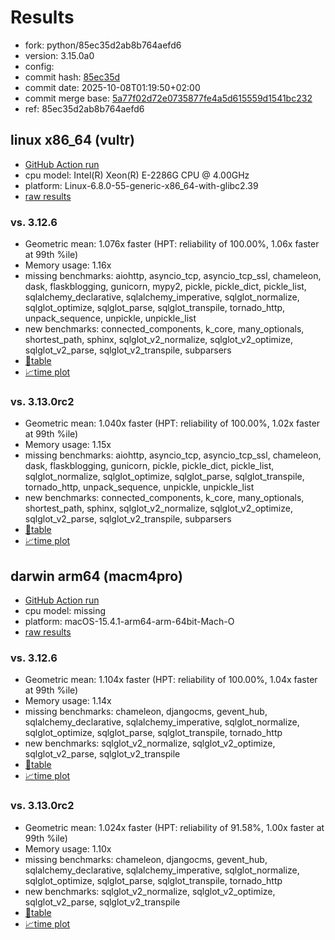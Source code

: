 # Results

- fork: python/85ec35d2ab8b764aefd6
- version: 3.15.0a0
- config: 
- commit hash: [85ec35d](https://github.com/python/cpython/commit/85ec35d)
- commit date: 2025-10-08T01:19:50+02:00
- commit merge base: [5a77f02d72e0735877fe4a5d615559d1541bc232](https://github.com/python/cpython/commit/5a77f02d72e0735877fe4a5d615559d1541bc232)
- ref: 85ec35d2ab8b764aefd6

## linux x86_64 (vultr)

- [GitHub Action run](https://github.com/facebookexperimental/free-threading-benchmarking/actions/runs/18329912920)
- cpu model: Intel(R) Xeon(R) E-2286G CPU @ 4.00GHz
- platform: Linux-6.8.0-55-generic-x86_64-with-glibc2.39
- [raw results](bm-20251008-vultr-x86_64-python-85ec35d2ab8b764aefd6-3.15.0a0-85ec35d.json)

### vs. 3.12.6

- Geometric mean: 1.076x faster (HPT: reliability of 100.00%, 1.06x faster at 99th %ile)
- Memory usage: 1.16x
- missing benchmarks: aiohttp, asyncio_tcp, asyncio_tcp_ssl, chameleon, dask, flaskblogging, gunicorn, mypy2, pickle, pickle_dict, pickle_list, sqlalchemy_declarative, sqlalchemy_imperative, sqlglot_normalize, sqlglot_optimize, sqlglot_parse, sqlglot_transpile, tornado_http, unpack_sequence, unpickle, unpickle_list
- new benchmarks: connected_components, k_core, many_optionals, shortest_path, sphinx, sqlglot_v2_normalize, sqlglot_v2_optimize, sqlglot_v2_parse, sqlglot_v2_transpile, subparsers
- [📄table](bm-20251008-vultr-x86_64-python-85ec35d2ab8b764aefd6-3.15.0a0-85ec35d-vs-3.12.6.md)
- [📈time plot](bm-20251008-vultr-x86_64-python-85ec35d2ab8b764aefd6-3.15.0a0-85ec35d-vs-3.12.6.svg)

### vs. 3.13.0rc2

- Geometric mean: 1.040x faster (HPT: reliability of 100.00%, 1.02x faster at 99th %ile)
- Memory usage: 1.15x
- missing benchmarks: aiohttp, asyncio_tcp, asyncio_tcp_ssl, chameleon, dask, flaskblogging, gunicorn, pickle, pickle_dict, pickle_list, sqlglot_normalize, sqlglot_optimize, sqlglot_parse, sqlglot_transpile, tornado_http, unpack_sequence, unpickle, unpickle_list
- new benchmarks: connected_components, k_core, many_optionals, shortest_path, sphinx, sqlglot_v2_normalize, sqlglot_v2_optimize, sqlglot_v2_parse, sqlglot_v2_transpile, subparsers
- [📄table](bm-20251008-vultr-x86_64-python-85ec35d2ab8b764aefd6-3.15.0a0-85ec35d-vs-3.13.0rc2.md)
- [📈time plot](bm-20251008-vultr-x86_64-python-85ec35d2ab8b764aefd6-3.15.0a0-85ec35d-vs-3.13.0rc2.svg)

## darwin arm64 (macm4pro)

- [GitHub Action run](https://github.com/facebookexperimental/free-threading-benchmarking/actions/runs/18329912920)
- cpu model: missing
- platform: macOS-15.4.1-arm64-arm-64bit-Mach-O
- [raw results](bm-20251008-macm4pro-arm64-python-85ec35d2ab8b764aefd6-3.15.0a0-85ec35d.json)

### vs. 3.12.6

- Geometric mean: 1.104x faster (HPT: reliability of 100.00%, 1.04x faster at 99th %ile)
- Memory usage: 1.14x
- missing benchmarks: chameleon, djangocms, gevent_hub, sqlalchemy_declarative, sqlalchemy_imperative, sqlglot_normalize, sqlglot_optimize, sqlglot_parse, sqlglot_transpile, tornado_http
- new benchmarks: sqlglot_v2_normalize, sqlglot_v2_optimize, sqlglot_v2_parse, sqlglot_v2_transpile
- [📄table](bm-20251008-macm4pro-arm64-python-85ec35d2ab8b764aefd6-3.15.0a0-85ec35d-vs-3.12.6.md)
- [📈time plot](bm-20251008-macm4pro-arm64-python-85ec35d2ab8b764aefd6-3.15.0a0-85ec35d-vs-3.12.6.svg)

### vs. 3.13.0rc2

- Geometric mean: 1.024x faster (HPT: reliability of 91.58%, 1.00x faster at 99th %ile)
- Memory usage: 1.10x
- missing benchmarks: chameleon, djangocms, gevent_hub, sqlalchemy_declarative, sqlalchemy_imperative, sqlglot_normalize, sqlglot_optimize, sqlglot_parse, sqlglot_transpile, tornado_http
- new benchmarks: sqlglot_v2_normalize, sqlglot_v2_optimize, sqlglot_v2_parse, sqlglot_v2_transpile
- [📄table](bm-20251008-macm4pro-arm64-python-85ec35d2ab8b764aefd6-3.15.0a0-85ec35d-vs-3.13.0rc2.md)
- [📈time plot](bm-20251008-macm4pro-arm64-python-85ec35d2ab8b764aefd6-3.15.0a0-85ec35d-vs-3.13.0rc2.svg)

